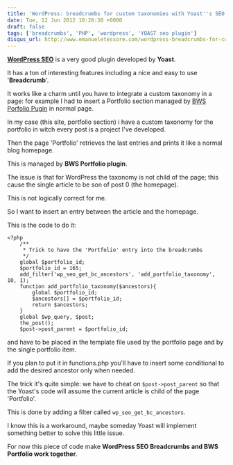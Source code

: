 ```yaml
---
title: 'WordPress: breadcrumbs for custom taxonomies with Yoast''s SEO'
date: Tue, 12 Jun 2012 10:20:30 +0000
draft: false
tags: ['breadcrumbs', 'PHP', 'wordpress', 'YOAST seo plugin']
disqus_url: http://www.emanueletessore.com/wordpress-breadcrumbs-for-custom-taxonomies-with-yoasts-seo/
---
```


[**WordPress SEO**](http://yoast.com/wordpress/seo/ "WordPress SEO Plugin Homepage") is a very good plugin developed by **Yoast**. 

It has a ton of interesting features including a nice and easy to use '**Breadcrumb**'. 

It works like a charm until you have to integrate a custom taxonomy in a page: for example I had to insert a Portfolio section managed by [BWS Porfolio Pugin](http://bestwebsoft.com/plugin/portfolio-plugin/ "BWS Portfolio plugin") in normal page. 

In my case (this site, portfolio section) i have a custom taxonomy for the portfolio in witch every post is a project I've developed. 

Then the page 'Portfolio' retrieves the last entries and prints it like a normal blog homepage. 

This is managed by **BWS Portfolio plugin**. 

The issue is that for WordPress the taxonomy is not child of the page; 
this cause the single article to be son of post 0 (the homepage). 

This is not logically correct for me. 

So I want to insert an entry between the article and the homepage. 

This is the code to do it: 

```phtml
<?php	
	/**
	 * Trick to have the 'Portfolio' entry into the breadcrumbs
	 */
	global $portfolio_id; 
	$portfolio_id = 165;
	add_filter('wp_seo_get_bc_ancestors', 'add_portfolio_taxonomy', 10, 1);
	function add_portfolio_taxonomy($ancestors){
		global $portfolio_id;
		$ancestors[] = $portfolio_id;
		return $ancestors;
	}
	global $wp_query, $post;
	the_post();
	$post->post_parent = $portfolio_id;
```

and have to be placed in the template file used by the portfolio page and by the single portfolio item. 

If you plan to put it in functions.php you'll have to insert some conditional to add the desired ancestor only when needed. 

The trick it's quite simple: we have to cheat on `$post->post_parent` so that the Yoast's code will assume the current article is child of the page 'Portfolio'. 

This is done by adding a filter called `wp_seo_get_bc_ancestors`. 

I know this is a workaround, maybe someday Yoast will implement something better to solve this little issue. 

For now this piece of code make **WordPress SEO Breadcrumbs and BWS Portfolio work together**.